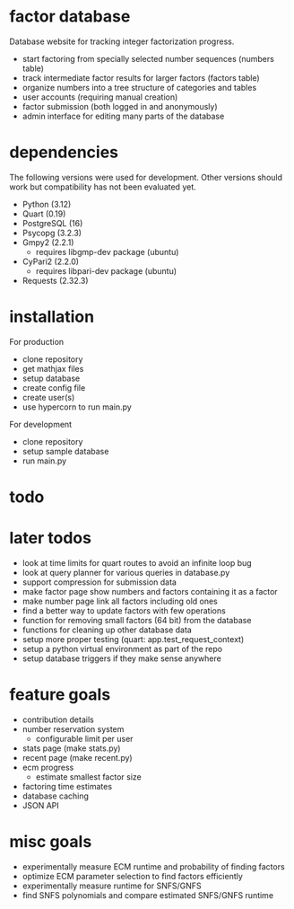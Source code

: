 # factor database

Database website for tracking integer factorization progress.

- start factoring from specially selected number sequences (numbers table)
- track intermediate factor results for larger factors (factors table)
- organize numbers into a tree structure of categories and tables
- user accounts (requiring manual creation)
- factor submission (both logged in and anonymously)
- admin interface for editing many parts of the database

# dependencies

The following versions were used for development. Other versions should work but
compatibility has not been evaluated yet.

- Python (3.12)
- Quart (0.19)
- PostgreSQL (16)
- Psycopg (3.2.3)
- Gmpy2 (2.2.1)
  - requires libgmp-dev package (ubuntu)
- CyPari2 (2.2.0)
  - requires libpari-dev package (ubuntu)
- Requests (2.32.3)

# installation

For production

- clone repository
- get mathjax files
- setup database
- create config file
- create user(s)
- use hypercorn to run main.py

For development

- clone repository
- setup sample database
- run main.py

# todo

# later todos

- look at time limits for quart routes to avoid an infinite loop bug
- look at query planner for various queries in database.py
- support compression for submission data
- make factor page show numbers and factors containing it as a factor
- make number page link all factors including old ones
- find a better way to update factors with few operations
- function for removing small factors (64 bit) from the database
- functions for cleaning up other database data
- setup more proper testing (quart: app.test_request_context)
- setup a python virtual environment as part of the repo
- setup database triggers if they make sense anywhere

# feature goals

- contribution details
- number reservation system
  - configurable limit per user
- stats page (make stats.py)
- recent page (make recent.py)
- ecm progress
  - estimate smallest factor size
- factoring time estimates
- database caching
- JSON API

# misc goals

- experimentally measure ECM runtime and probability of finding factors
- optimize ECM parameter selection to find factors efficiently
- experimentally measure runtime for SNFS/GNFS
- find SNFS polynomials and compare estimated SNFS/GNFS runtime
